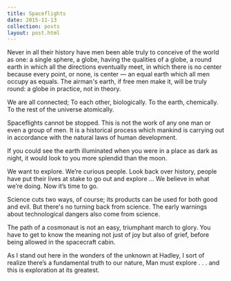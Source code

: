```yaml
---
title: Spaceflights
date: 2015-11-13
collection: posts
layout: post.html
---
```

Never in all their history have men been able truly to conceive of the world as one: a single sphere, a globe, having the qualities of a globe, a round earth in which all the directions eventually meet, in which there is no center because every point, or none, is center — an equal earth which all men occupy as equals. The airman's earth, if free men make it, will be truly round: a globe in practice, not in theory.

We are all connected; To each other, biologically. To the earth, chemically. To the rest of the universe atomically.

Spaceflights cannot be stopped. This is not the work of any one man or even a group of men. It is a historical process which mankind is carrying out in accordance with the natural laws of human development.

If you could see the earth illuminated when you were in a place as dark as night, it would look to you more splendid than the moon.

We want to explore. We’re curious people. Look back over history, people have put their lives at stake to go out and explore … We believe in what we’re doing. Now it’s time to go.

Science cuts two ways, of course; its products can be used for both good and evil. But there's no turning back from science. The early warnings about technological dangers also come from science.

The path of a cosmonaut is not an easy, triumphant march to glory. You have to get to know the meaning not just of joy but also of grief, before being allowed in the spacecraft cabin.

As I stand out here in the wonders of the unknown at Hadley, I sort of realize there’s a fundamental truth to our nature, Man must explore . . . and this is exploration at its greatest.
